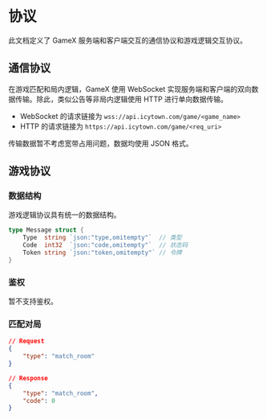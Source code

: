 # 协议

此文档定义了 GameX 服务端和客户端交互的通信协议和游戏逻辑交互协议。

## 通信协议

在游戏匹配和局内逻辑，GameX 使用 WebSocket 实现服务端和客户端的双向数据传输。除此，类似公告等非局内逻辑使用 HTTP 进行单向数据传输。

- WebSocket 的请求链接为 `wss://api.icytown.com/game/<game_name>`
- HTTP 的请求链接为 `https://api.icytown.com/game/<req_uri>`

传输数据暂不考虑宽带占用问题，数据均使用 JSON 格式。

## 游戏协议

### 数据结构

游戏逻辑协议具有统一的数据结构。

```go
type Message struct {
	Type  string `json:"type,omitempty"`  // 类型
	Code  int32  `json:"code,omitempty"`  // 状态码
	Token string `json:"token,omitempty"` // 令牌
}
```

### 鉴权

暂不支持鉴权。

### 匹配对局

```json
// Request
{
    "type": "match_room"
}

// Response
{
    "type": "match_room",
    "code": 0
}
```

